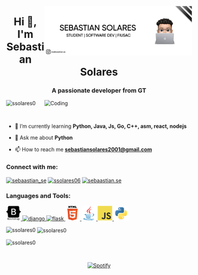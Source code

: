 &nbsp;<div align="center">
<img align="right" alt="Coding" width="400" src=git_header.jpg/>
</div>

<h1 align="center">Hi 👋, I'm Sebastian Solares</h1>
<h3 align="center">A passionate developer from GT </h3>
<img align="right" alt="Coding" width="400" src="https://i.pinimg.com/originals/e4/26/70/e426702edf874b181aced1e2fa5c6cde.gif"

<p align="left"> <img src="https://komarev.com/ghpvc/?username=ssolares0&label=Profile%20views&color=0e75b6&style=flat" alt="ssolares0" /> </p>

<p align="left"> <a href="https://twitter.com/" target="blank"><img src="https://img.shields.io/twitter/follow/?logo=twitter&style=for-the-badge" alt="" /></a> </p>

- 🌱 I’m currently learning **Python, Java, Js, Go, C++, asm, react, nodejs**

- 💬 Ask me about **Python**

- 📫 How to reach me **sebastiansolares2001@gmail.com**

<h3 align="left">Connect with me:</h3>
<p align="left">
<a href="https://twitter.com/sebaastian_se" target="blank"><img align="center" src="https://raw.githubusercontent.com/rahuldkjain/github-profile-readme-generator/master/src/images/icons/Social/twitter.svg" alt="sebaastian_se" height="30" width="40" /></a>
<a href="https://fb.com/ssolares06" target="blank"><img align="center" src="https://raw.githubusercontent.com/rahuldkjain/github-profile-readme-generator/master/src/images/icons/Social/facebook.svg" alt="ssolares06" height="30" width="40" /></a>
<a href="https://instagram.com/sebaastian.se" target="blank"><img align="center" src="https://raw.githubusercontent.com/rahuldkjain/github-profile-readme-generator/master/src/images/icons/Social/instagram.svg" alt="sebaastian.se" height="30" width="40" /></a>
</p>

<h3 align="left">Languages and Tools:</h3>
<p align="left"> <a href="https://getbootstrap.com" target="_blank" rel="noreferrer"> <img src="https://raw.githubusercontent.com/devicons/devicon/master/icons/bootstrap/bootstrap-plain-wordmark.svg" alt="bootstrap" width="40" height="40"/> </a> <a href="https://www.djangoproject.com/" target="_blank" rel="noreferrer"> <img src="https://cdn.worldvectorlogo.com/logos/django.svg" alt="django" width="40" height="40"/> </a> <a href="https://flask.palletsprojects.com/" target="_blank" rel="noreferrer"> <img src="https://www.vectorlogo.zone/logos/pocoo_flask/pocoo_flask-icon.svg" alt="flask" width="40" height="40"/> </a> <a href="https://www.w3.org/html/" target="_blank" rel="noreferrer"> <img src="https://raw.githubusercontent.com/devicons/devicon/master/icons/html5/html5-original-wordmark.svg" alt="html5" width="40" height="40"/> </a> <a href="https://www.java.com" target="_blank" rel="noreferrer"> <img src="https://raw.githubusercontent.com/devicons/devicon/master/icons/java/java-original.svg" alt="java" width="40" height="40"/> </a> <a href="https://developer.mozilla.org/en-US/docs/Web/JavaScript" target="_blank" rel="noreferrer"> <img src="https://raw.githubusercontent.com/devicons/devicon/master/icons/javascript/javascript-original.svg" alt="javascript" width="40" height="40"/> </a> <a href="https://www.python.org" target="_blank" rel="noreferrer"> <img src="https://raw.githubusercontent.com/devicons/devicon/master/icons/python/python-original.svg" alt="python" width="40" height="40"/> </a> </p>

<p><img align="left" src="https://github-readme-stats.vercel.app/api/top-langs?username=ssolares0&show_icons=true&theme=dark&title_color=8620d9&text_color=4fd8af&locale=en&layout=compact" alt="ssolares0" /></p>

<p>&nbsp;<img align="center" src="https://github-readme-stats.vercel.app/api?username=ssolares0&show_icons=true&theme=dark&title_color=a748db&text_color=4be7b8&locale=en" alt="ssolares0" /></p>

<p><img align="center" src="https://github-readme-streak-stats.herokuapp.com/?user=ssolares0&theme=dark" alt="ssolares0" /></p>

&nbsp;<div align="center">
  
  [![Spotify](https://spotify-now-playing-psi-lemon.vercel.app/api/spotify)](https://open.spotify.com/user/ssolares06)
  
</div>


